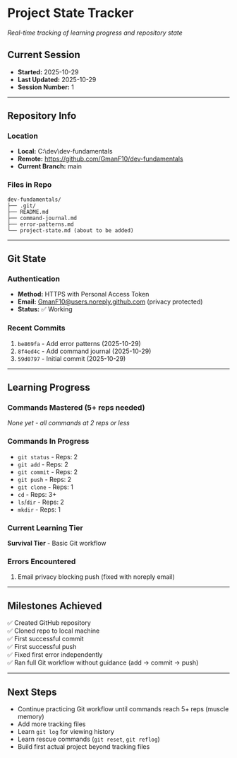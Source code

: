 # Project State Tracker

*Real-time tracking of learning progress and repository state*

## Current Session
- **Started:** 2025-10-29
- **Last Updated:** 2025-10-29
- **Session Number:** 1

---

## Repository Info

### Location
- **Local:** C:\dev\dev-fundamentals
- **Remote:** https://github.com/GmanF10/dev-fundamentals
- **Current Branch:** main

### Files in Repo
```
dev-fundamentals/
├── .git/
├── README.md
├── command-journal.md
├── error-patterns.md
└── project-state.md (about to be added)
```

---

## Git State

### Authentication
- **Method:** HTTPS with Personal Access Token
- **Email:** GmanF10@users.noreply.github.com (privacy protected)
- **Status:** ✅ Working

### Recent Commits
1. `be869fa` - Add error patterns (2025-10-29)
2. `8f4ed4c` - Add command journal (2025-10-29)
3. `59d0797` - Initial commit (2025-10-29)

---

## Learning Progress

### Commands Mastered (5+ reps needed)
*None yet - all commands at 2 reps or less*

### Commands In Progress
- `git status` - Reps: 2
- `git add` - Reps: 2
- `git commit` - Reps: 2
- `git push` - Reps: 2
- `git clone` - Reps: 1
- `cd` - Reps: 3+
- `ls`/`dir` - Reps: 2
- `mkdir` - Reps: 1

### Current Learning Tier
**Survival Tier** - Basic Git workflow

### Errors Encountered
1. Email privacy blocking push (fixed with noreply email)

---

## Milestones Achieved

✅ Created GitHub repository  
✅ Cloned repo to local machine  
✅ First successful commit  
✅ First successful push  
✅ Fixed first error independently  
✅ Ran full Git workflow without guidance (add → commit → push)

---

## Next Steps

- Continue practicing Git workflow until commands reach 5+ reps (muscle memory)
- Add more tracking files
- Learn `git log` for viewing history
- Learn rescue commands (`git reset`, `git reflog`)
- Build first actual project beyond tracking files